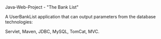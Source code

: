 Java-Web-Project - "The Bank List"

A UserBankList application that can output parameters from the database technologies: 

Servlet, Maven, JDBC, MySQL, TomCat, MVC.
